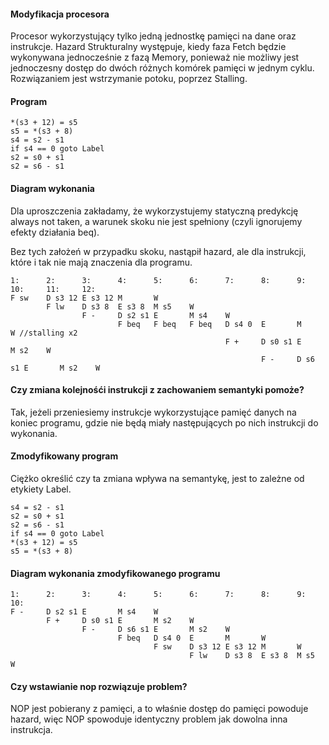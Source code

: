 #### Modyfikacja procesora

Procesor wykorzystujący tylko jedną jednostkę pamięci na dane oraz instrukcje. Hazard Strukturalny występuje, kiedy faza Fetch będzie wykonywana jednocześnie z fazą Memory, ponieważ nie możliwy jest jednoczesny dostęp do dwóch różnych komórek pamięci w jednym cyklu. Rozwiązaniem jest wstrzymanie potoku, poprzez Stalling.

#### Program

```
*(s3 + 12) = s5
s5 = *(s3 + 8)
s4 = s2 - s1
if s4 == 0 goto Label
s2 = s0 + s1
s2 = s6 - s1
```

#### Diagram wykonania

Dla uproszczenia zakładamy, że wykorzystujemy statyczną predykcję always not taken, a warunek skoku nie jest spełniony (czyli ignorujemy efekty działania beq).

Bez tych założeń w przypadku skoku, nastąpił hazard, ale dla instrukcji, które i tak nie mają znaczenia dla programu.

```
1:      2:      3:      4:      5:      6:      7:      8:      9:      10:     11:     12:
F sw    D s3 12 E s3 12 M       W
        F lw    D s3 8  E s3 8  M s5    W
                F -     D s2 s1 E       M s4    W
                        F beq   F beq   F beq   D s4 0  E       M       W //stalling x2
                                                F +     D s0 s1 E       M s2    W
                                                        F -     D s6 s1 E       M s2    W
```

#### Czy zmiana kolejnośći instrukcji z zachowaniem semantyki pomoże?

Tak, jeżeli przeniesiemy instrukcje wykorzystujące pamięć danych na koniec programu, gdzie nie będą miały następujących po nich instrukcji do wykonania.

#### Zmodyfikowany program

Ciężko określić czy ta zmiana wpływa na semantykę, jest to zależne od etykiety Label.

```
s4 = s2 - s1
s2 = s0 + s1
s2 = s6 - s1
if s4 == 0 goto Label
*(s3 + 12) = s5
s5 = *(s3 + 8)
```

#### Diagram wykonania zmodyfikowanego programu

```
1:      2:      3:      4:      5:      6:      7:      8:      9:      10:
F -     D s2 s1 E       M s4    W
        F +     D s0 s1 E       M s2    W
                F -     D s6 s1 E       M s2    W
                        F beq   D s4 0  E       M       W
                                F sw    D s3 12 E s3 12 M       W
                                        F lw    D s3 8  E s3 8  M s5    W
```

#### Czy wstawianie nop rozwiązuje problem?

NOP jest pobierany z pamięci, a to właśnie dostęp do pamięci powoduje hazard, więc NOP spowoduje identyczny problem jak dowolna inna instrukcja.
